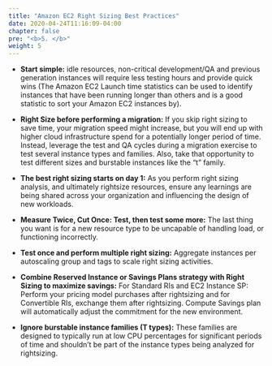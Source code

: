 ```yaml
---
title: "Amazon EC2 Right Sizing Best Practices"
date: 2020-04-24T11:16:09-04:00
chapter: false
pre: "<b>5. </b>"
weight: 5
---
```



* **Start simple:** idle resources, non-critical development/QA and previous generation instances will require less testing hours and provide quick wins (The Amazon EC2 Launch time statistics can be used to identify instances that have been running longer than others and is a good statistic to sort your Amazon EC2 instances by).

* **Right Size before performing a migration:** If you skip right sizing to save time, your migration speed might increase, but you will end up with higher cloud infrastructure spend for a potentially longer period of time. Instead, leverage the test and QA cycles during a migration exercise to test several instance types and families.  Also, take that opportunity to test different sizes and burstable instances like the “t” family.

* **The best right sizing starts on day 1:** As you perform right sizing analysis, and ultimately rightsize resources, ensure any learnings are being shared across your organization and influencing the design of new workloads.

* **Measure Twice, Cut Once: Test, then test some more:** The last thing you want is for a new resource type to be uncapable of handling load, or functioning incorrectly.

* **Test once and perform multiple right sizing:** Aggregate instances per autoscaling group and tags to scale right sizing activities.

* **Combine Reserved Instance or Savings Plans strategy with Right Sizing to maximize savings:** For Standard RIs and EC2 Instance SP: Perform your pricing model purchases after rightsizing and for Convertible RIs, exchange them after rightsizing. Compute Savings plan will automatically adjust the commitment for the new environment.

* **Ignore burstable instance families (T types):** These families are designed to typically run at low CPU percentages for significant periods of time and shouldn’t be part of the instance types being analyzed for rightsizing.
